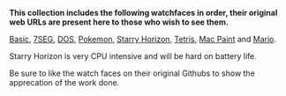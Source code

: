 **This collection includes the following watchfaces in order, their original web URLs are present here to those who wish to see them.**

[Basic](https://github.com/sqfmi/Watchy/tree/master/examples/WatchFaces/Basic), 
[7SEG](https://github.com/sqfmi/Watchy/tree/master/examples/WatchFaces/7\_SEG), 
[DOS](https://github.com/sqfmi/Watchy/tree/master/examples/WatchFaces/DOS), 
[Pokemon](https://github.com/sqfmi/Watchy/tree/master/examples/WatchFaces/Pokemon), 
[Starry Horizon](https://github.com/sqfmi/Watchy/tree/master/examples/WatchFaces/StarryHorizon), 
[Tetris](https://github.com/sqfmi/Watchy/tree/master/examples/WatchFaces/Tetris), 
[Mac Paint](https://github.com/sqfmi/Watchy/tree/master/examples/WatchFaces/MacPaint) and
[Mario](https://github.com/sqfmi/Watchy/tree/master/examples/WatchFaces/Mario).
          
Starry Horizon is very CPU intensive and will be hard on battery life.

Be sure to like the watch faces on their original Githubs to show the apprecation of the work done.
